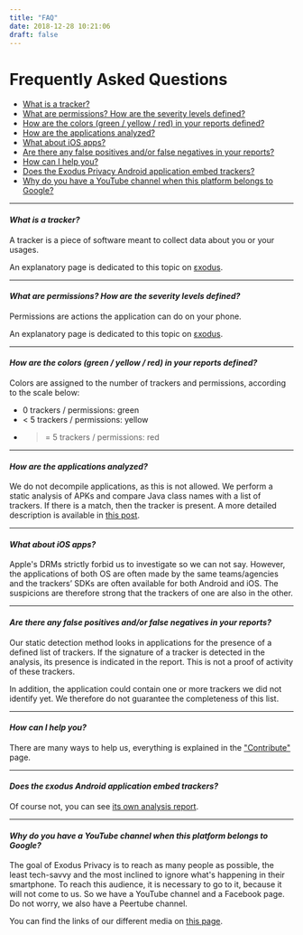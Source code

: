 ```yaml
---
title: "FAQ"
date: 2018-12-28 10:21:06
draft: false
---
```


# Frequently Asked Questions

* [What is a tracker?](#trackers)
* [What are permissions? How are the severity levels defined?](#permissions)
* [How are the colors (green / yellow / red) in your reports defined?](#colors)
* [How are the applications analyzed?](#analyze)
* [What about iOS apps?](#ios)
* [Are there any false positives and/or false negatives in your reports?](#negatives)
* [How can I help you?](#help)
* [Does the Exodus Privacy Android application embed trackers?](#exodus)
* [Why do you have a YouTube channel when this platform belongs to Google?](#youtube)

---

#### *What is a tracker?*  <a class="anchor" name="trackers"></a>

A tracker is a piece of software meant to collect data about you or your usages.

An explanatory page is dedicated to this topic on [εxodus](https://reports.exodus-privacy.eu.org/en/info/trackers/).

---

#### *What are permissions? How are the severity levels defined?*  <a class="anchor" name="permissions"></a>

Permissions are actions the application can do on your phone.

An explanatory page is dedicated to this topic on [εxodus](https://reports.exodus-privacy.eu.org/en/info/permissions/).

---

#### *How are the colors (green / yellow / red) in your reports defined?*  <a class="anchor" name="colors"></a>

Colors are assigned to the number of trackers and permissions, according to the scale below:

* 0 trackers / permissions: green
* < 5 trackers / permissions: yellow
* >= 5 trackers / permissions: red

---

#### *How are the applications analyzed?*  <a class="anchor" name="analyze"></a>

We do not decompile applications, as this is not allowed. We perform a static analysis of APKs and compare Java class names with a list of trackers. If there is a match, then the tracker is present. A more detailed description is available in [this post](/en/post/exodus_static_analysis/).

---

#### *What about iOS apps?*  <a class="anchor" name="ios"></a>

Apple's DRMs strictly forbid us to investigate so we can not say. However, the applications of both OS are often made by the same teams/agencies and the trackers’ SDKs are often available for both Android and iOS. The suspicions are therefore strong that the trackers of one are also in the other.

---

#### *Are there any false positives and/or false negatives in your reports?*  <a class="anchor" name="negatives"></a>

Our static detection method looks in applications for the presence of a defined list of trackers. If the signature of a tracker is detected in the analysis, its presence is indicated in the report. This is not a proof of activity of these trackers.

In addition, the application could contain one or more trackers we did not identify yet. We therefore do not guarantee the completeness of this list.

---

#### *How can I help you?*  <a class="anchor" name="help"></a>

There are many ways to help us, everything is explained in the ["Contribute"](/en/page/contribute/) page.

---

#### *Does the εxodus Android application embed trackers?*  <a class="anchor" name="exodus"></a>

Of course not, you can see [its own analysis report](https://reports.exodus-privacy.eu.org/en/reports/search/org.eu.exodus_privacy.exodusprivacy/).

---

#### *Why do you have a YouTube channel when this platform belongs to Google?*  <a class="anchor" name="youtube"></a>

The goal of Exodus Privacy is to reach as many people as possible, the least tech-savvy and the most inclined to ignore what's happening in their smartphone. To reach this audience, it is necessary to go to it, because it will not come to us. So we have a YouTube channel and a Facebook page. Do not worry, we also have a Peertube channel.

You can find the links of our different media on [this page](/en/page/what/#videos).

<style>
a.anchor {
  display: block;
  position: relative;
  top: -5.5rem;
  visibility: hidden;
}
</style>
